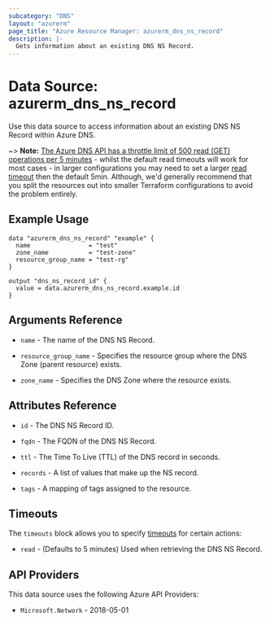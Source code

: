 ```yaml
---
subcategory: "DNS"
layout: "azurerm"
page_title: "Azure Resource Manager: azurerm_dns_ns_record"
description: |-
  Gets information about an existing DNS NS Record.
---
```


# Data Source: azurerm_dns_ns_record

Use this data source to access information about an existing DNS NS Record within Azure DNS.

~> **Note:** [The Azure DNS API has a throttle limit of 500 read (GET) operations per 5 minutes](https://docs.microsoft.com/azure/azure-resource-manager/management/request-limits-and-throttling#network-throttling) - whilst the default read timeouts will work for most cases - in larger configurations you may need to set a larger [read timeout](https://developer.hashicorp.com/terraform/language/resources/configure#define-operation-timeouts) then the default 5min. Although, we'd generally recommend that you split the resources out into smaller Terraform configurations to avoid the problem entirely.

## Example Usage

```hcl
data "azurerm_dns_ns_record" "example" {
  name                = "test"
  zone_name           = "test-zone"
  resource_group_name = "test-rg"
}

output "dns_ns_record_id" {
  value = data.azurerm_dns_ns_record.example.id
}
```

## Arguments Reference

* `name` - The name of the DNS NS Record.

* `resource_group_name` - Specifies the resource group where the DNS Zone (parent resource) exists.

* `zone_name` - Specifies the DNS Zone where the resource exists.

## Attributes Reference

* `id` - The DNS NS Record ID.

* `fqdn` - The FQDN of the DNS NS Record.

* `ttl` - The Time To Live (TTL) of the DNS record in seconds.

* `records` - A list of values that make up the NS record.

* `tags` - A mapping of tags assigned to the resource.

## Timeouts

The `timeouts` block allows you to specify [timeouts](https://developer.hashicorp.com/terraform/language/resources/configure#define-operation-timeouts) for certain actions:

* `read` - (Defaults to 5 minutes) Used when retrieving the DNS NS Record.

## API Providers
<!-- This section is generated, changes will be overwritten -->
This data source uses the following Azure API Providers:

* `Microsoft.Network` - 2018-05-01
